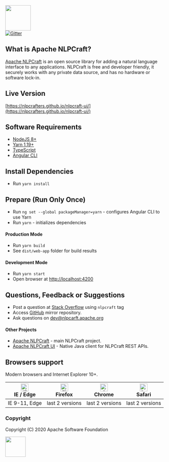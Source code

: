 <img src="https://nlpcraft.org/images/nlpcraft_logo_black.gif" height="80px">
<br>
<a target=_ href="https://gitter.im/apache-nlpcraft/community"><img alt="Gitter" src="https://badges.gitter.im/nlpcraftorg/community.svg"></a>

## What is Apache NLPCraft?
[Apache NLPCraft](https://nlpcraft.org/) is an open source library for adding a natural language interface to any applications. 
NLPCraft is free and developer friendly, it securely works with any private data source, and has no hardware or software 
lock-in.

## Live Version
[https://nlpcrafters.github.io/nlpcraft-ui/](https://nlpcrafters.github.io/nlpcraft-ui/)

## Software Requirements
- [NodeJS 8+](https://nodejs.org)
- [Yarn 1.19+](https://yarnpkg.com)
- [TypeScript](https://www.typescriptlang.org/)
- [Angular CLI](https://cli.angular.io/)

## Install Dependencies  
 - Run `yarn install`

## Prepare (Run Only Once)
 - Run `ng set --global packageManager=yarn` - configures Angular CLI to use Yarn
 - Run `yarn` - initializes dependencies

#### Production Mode
 - Run `yarn build` 
 - See `dist/web-app` folder for build results 

 
#### Development Mode
 - Run `yarn start` 
 - Open browser at [http://localhost:4200](http://localhost:4200)

## Questions, Feedback or Suggestions
 * Post a question at [Stack Overflow](https://stackoverflow.com/questions/ask) using <code>nlpcraft</code> tag
 * Access [GitHub](https://github.com/apache/incubator-nlpcraft-ui) mirror repository.
 * Ask questions on [dev@nlpcarft.apache.org](mailto:dev@nlpcarft.apache.org)
 
#### Other Projects
- [Apache NLPCraft](https://github.com/apache/incubator-nlpcraft) - main NLPCraft project.
- [Apache NLPCraft UI](https://github.com/apache/incubator-nlpcraft-java-client) - Native Java client for NLPCraft REST APIs.

## Browsers support
Modern browsers and Internet Explorer 10+.

| [<img src="https://raw.githubusercontent.com/alrra/browser-logos/master/src/edge/edge_48x48.png" alt="IE / Edge" width="24px" height="24px" />](http://godban.github.io/browsers-support-badges/)</br>IE / Edge | [<img src="https://raw.githubusercontent.com/alrra/browser-logos/master/src/firefox/firefox_48x48.png" alt="Firefox" width="24px" height="24px" />](http://godban.github.io/browsers-support-badges/)</br>Firefox | [<img src="https://raw.githubusercontent.com/alrra/browser-logos/master/src/chrome/chrome_48x48.png" alt="Chrome" width="24px" height="24px" />](http://godban.github.io/browsers-support-badges/)</br>Chrome | [<img src="https://raw.githubusercontent.com/alrra/browser-logos/master/src/safari/safari_48x48.png" alt="Safari" width="24px" height="24px" />](http://godban.github.io/browsers-support-badges/)</br>Safari |
| --------- | --------- | --------- | --------- |
| IE 9-11, Edge| last 2 versions| last 2 versions| last 2 versions

### Copyright
Copyright (C) 2020 Apache Software Foundation

<img src="https://www.apache.org/img/ASF20thAnniversary.jpg" height="64px">